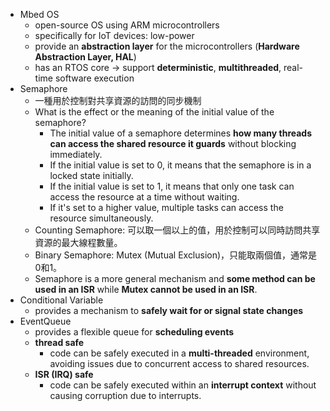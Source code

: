 
* Mbed OS
	* open-source OS using ARM microcontrollers
	* specifically for IoT devices: low-power
	* provide an **abstraction layer** for the microcontrollers (**Hardware Abstraction Layer, HAL**)
	* has an RTOS core → support **deterministic**, **multithreaded**, real-time software execution
* Semaphore
	* 一種用於控制對共享資源的訪問的同步機制
	* What is the effect or the meaning of the initial value of the semaphore?
		* The initial value of a semaphore determines **how many threads can access the shared resource it guards** without blocking immediately. 
		* If the initial value is set to 0, it means that the semaphore is in a locked state initially. 
		* If the initial value is set to 1, it means that only one task can access the resource at a time without waiting. 
		* If it's set to a higher value, multiple tasks can access the resource simultaneously.
	* Counting Semaphore: 可以取一個以上的值，用於控制可以同時訪問共享資源的最大線程數量。
	* Binary Semaphore: Mutex (Mutual Exclusion)，只能取兩個值，通常是0和1。
	* Semaphore is a more general mechanism and **some method can be used in an ISR** while **Mutex cannot be used in an ISR**.
* Conditional Variable
	* provides a mechanism to **safely wait for or signal state changes**
* EventQueue
	* provides a flexible queue for **scheduling events**
	* **thread safe**
		* code can be safely executed in a **multi-threaded** environment, avoiding issues due to concurrent access to shared resources.
	* **ISR (IRQ) safe**
		* code can be safely executed within an **interrupt context** without causing corruption due to interrupts.